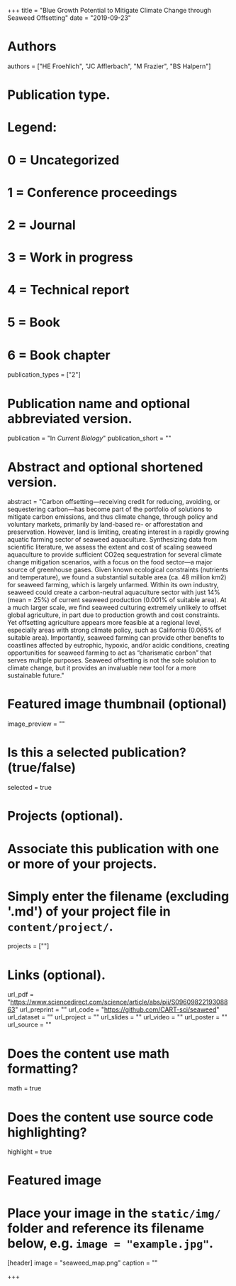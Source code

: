 +++
title = "Blue Growth Potential to Mitigate Climate Change through Seaweed Offsetting"
date = "2019-09-23"

# Authors
authors = ["HE Froehlich", "JC Afflerbach", "M Frazier", "BS Halpern"]

# Publication type.
# Legend:
# 0 = Uncategorized
# 1 = Conference proceedings
# 2 = Journal
# 3 = Work in progress
# 4 = Technical report
# 5 = Book
# 6 = Book chapter
publication_types = ["2"]

# Publication name and optional abbreviated version.
publication = "In *Current Biology*"
publication_short = ""

# Abstract and optional shortened version.
abstract = "Carbon offsetting—receiving credit for reducing, avoiding, or sequestering carbon—has become part of the portfolio of solutions to mitigate carbon emissions, and thus climate change, through policy and voluntary markets, primarily by land-based re- or afforestation and preservation. However, land is limiting, creating interest in a rapidly growing aquatic farming sector of seaweed aquaculture. Synthesizing data from scientific literature, we assess the extent and cost of scaling seaweed aquaculture to provide sufficient CO2eq sequestration for several climate change mitigation scenarios, with a focus on the food sector—a major source of greenhouse gases. Given known ecological constraints (nutrients and temperature), we found a substantial suitable area (ca. 48 million km2) for seaweed farming, which is largely unfarmed. Within its own industry, seaweed could create a carbon-neutral aquaculture sector with just 14% (mean = 25%) of current seaweed production (0.001% of suitable area). At a much larger scale, we find seaweed culturing extremely unlikely to offset global agriculture, in part due to production growth and cost constraints. Yet offsetting agriculture appears more feasible at a regional level, especially areas with strong climate policy, such as California (0.065% of suitable area). Importantly, seaweed farming can provide other benefits to coastlines affected by eutrophic, hypoxic, and/or acidic conditions, creating opportunities for seaweed farming to act as “charismatic carbon” that serves multiple purposes. Seaweed offsetting is not the sole solution to climate change, but it provides an invaluable new tool for a more sustainable future."

# Featured image thumbnail (optional)
image_preview = ""

# Is this a selected publication? (true/false)
selected = true

# Projects (optional).
#   Associate this publication with one or more of your projects.
#   Simply enter the filename (excluding '.md') of your project file in `content/project/`.
projects = [""]

# Links (optional).
url_pdf = "https://www.sciencedirect.com/science/article/abs/pii/S0960982219308863"
url_preprint = ""
url_code = "https://github.com/CART-sci/seaweed"
url_dataset = ""
url_project = ""
url_slides = ""
url_video = ""
url_poster = ""
url_source = ""

# Does the content use math formatting?
math = true

# Does the content use source code highlighting?
highlight = true

# Featured image
# Place your image in the `static/img/` folder and reference its filename below, e.g. `image = "example.jpg"`.
[header]
image = "seaweed_map.png"
caption = ""

+++

